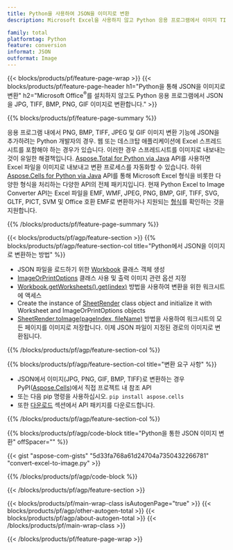 ```yaml
---
title: Python을 사용하여 JSON을 이미지로 변환
description: Microsoft Excel을 사용하지 않고 Python 응용 프로그램에서 이미지 TIFF BMP PNG JPEG GIF EMF SVG 변환 JSON 

family: total
platformtag: Python
feature: conversion
informat: JSON
outformat: Image
---
```

{{< blocks/products/pf/feature-page-wrap >}}
{{< blocks/products/pf/feature-page-header h1="Python을 통해 JSON을 이미지로 변환" h2="Microsoft Office<sup>&reg;</sup>를 설치하지 않고도 Python 응용 프로그램에서 JSON을 JPG, TIFF, BMP, PNG, GIF 이미지로 변환합니다." >}}

{{% blocks/products/pf/feature-page-summary %}}

응용 프로그램 내에서 PNG, BMP, TIFF, JPEG 및 GIF 이미지 변환 기능에 JSON을 추가하려는 Python 개발자의 경우. 웹 또는 데스크탑 애플리케이션에 Excel 스프레드시트를 포함해야 하는 경우가 있습니다. 이러한 경우 스프레드시트를 이미지로 내보내는 것이 유일한 해결책입니다. [Aspose.Total for Python via Java](https://products.aspose.com/total/python-java/) API를 사용하면 Excel 파일을 이미지로 내보내고 변환 프로세스를 자동화할 수 있습니다. 하위 [Aspose.Cells for Python via Java](https://products.aspose.com/cells/python-java/) API를 통해 Microsoft Excel 형식을 비롯한 다양한 형식을 처리하는 다양한 API의 전체 패키지입니다. 현재 Python Excel to Image Converter API는 Excel 파일을 EMF, WMF, JPEG, PNG, BMP, GIF, TIFF, SVG, GLTF, PICT, SVM 및 Office 호환 EMF로 변환하거나 지원되는 [형식](https://docs.aspose.com/cells/python-java/supported-file-formats/)를 확인하는 것을 지원합니다. 

{{% /blocks/products/pf/feature-page-summary %}}

{{< blocks/products/pf/agp/feature-section >}}
{{% blocks/products/pf/agp/feature-section-col title="Python에서 JSON을 이미지로 변환하는 방법" %}}

- JSON 파일을 로드하기 위한 [Workbook](https://reference.aspose.com/cells/python-java/asposecells.api/Workbook) 클래스 객체 생성
- [ImageOrPrintOptions](https://reference.aspose.com/cells/python-java/asposecells.api/ImageOrPrintOptions) 클래스 사용 및 출력 이미지 관련 옵션 지정
- [Workbook.getWorksheets().get(index)](https://reference.aspose.com//cells/python-java/asposecells.api/worksheetcollection#Item%20(int)) 방법을 사용하여 변환을 위한 워크시트에 액세스
- Create the instance of [SheetRender](https://reference.aspose.com/cells/python/asposecells.api/SheetRender) class object and initialize it with Worksheet and ImageOrPrintOptions objects
- [SheetRender.toImage(pageIndex, fileName)](https://reference.aspose.com//cells/python-java/asposecells.api/sheetrender#toImage(int,%20java.lang.String)) 방법을 사용하여 워크시트의 모든 페이지를 이미지로 저장합니다. 이제 JSON 파일이 지정된 경로의 이미지로 변환됩니다.

{{% /blocks/products/pf/agp/feature-section-col %}}

{{% blocks/products/pf/agp/feature-section-col title="변환 요구 사항" %}}

- JSON에서 이미지(JPG, PNG, GIF, BMP, TIFF)로 변환하는 경우 PyPI([Aspose.Cells](https://pypi.org/project/aspose-cells/))에서 직접 프로젝트 내 참조 API
- 또는 다음 pip 명령을 사용하십시오. ```pip install aspose.cells``` 
- 또한 [다운로드](https://releases.aspose.com/cells/python-java) 섹션에서 API 패키지를 다운로드합니다. 
 

{{% /blocks/products/pf/agp/feature-section-col %}}

{{% blocks/products/pf/agp/code-block title="Python을 통한 JSON 이미지 변환" offSpacer="" %}}

{{< gist "aspose-com-gists" "5d33fa768a61d24704a7350432266781" "convert-excel-to-image.py" >}}

{{% /blocks/products/pf/agp/code-block %}}

{{< /blocks/products/pf/agp/feature-section >}}

{{< blocks/products/pf/main-wrap-class isAutogenPage="true" >}}
{{< blocks/products/pf/agp/other-autogen-total >}}
{{< blocks/products/pf/agp/about-autogen-total >}}
{{< /blocks/products/pf/main-wrap-class >}}

{{< /blocks/products/pf/feature-page-wrap >}}